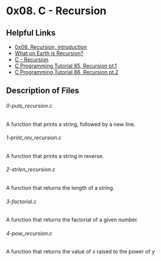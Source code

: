 # 0x08. C - Recursion

## Helpful Links
* [0x08. Recursion, introduction](https://s3.amazonaws.com/alx-intranet.hbtn.io/uploads/misc/2021/1/2818ba6f14f644b871dcbd746925fa15b8cd5937.pdf?X-Amz-Algorithm=AWS4-HMAC-SHA256&X-Amz-Credential=AKIARDDGGGOUSBVO6H7D%2F20230802%2Fus-east-1%2Fs3%2Faws4_request&X-Amz-Date=20230802T224830Z&X-Amz-Expires=86400&X-Amz-SignedHeaders=host&X-Amz-Signature=d4f9369892b1fe82f39771b76095c872c0c58bd8b3d876389beb3b5667f76ab9)
* [What on Earth is Recursion?](https://www.youtube.com/watch?v=Mv9NEXX1VHc)
* [C - Recursion](https://www.tutorialspoint.com/cprogramming/c_recursion.htm)
* [C Programming Tutorial 85, Recursion pt.1](https://www.youtube.com/watch?v=XGxbXMP6k8k)
* [C Programming Tutorial 86, Recursion pt.2
](https://www.youtube.com/watch?v=7XiIS6HobNs)

## Description of Files

<h6>0-puts_recursion.c</h6>
A function that prints a string, followed by a new line.

<h6>1-print_rev_recursion.c</h6>
A function that prints a string in reverse.

<h6>2-strlen_recursion.c</h6>
A function that returns the length of a string.

<h6>3-factorial.c</h6>
A function that returns the factorial of a given number.

<h6>4-pow_recursion.c</h6>
A function that returns the value of x raised to the power of y
